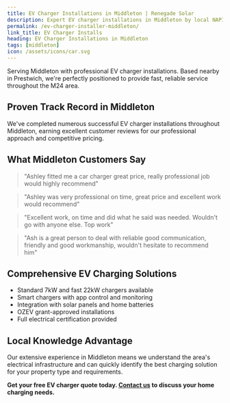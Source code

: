 ```yaml
---
title: EV Charger Installations in Middleton | Renegade Solar
description: Expert EV charger installations in Middleton by local NAPIT-registered electrician. Professional service with excellent customer reviews.
permalink: /ev-charger-installer-middleton/
link_title: EV Charger Installs
heading: EV Charger Installations in Middleton
tags: [middleton]
icon: /assets/icons/car.svg
---
```


Serving Middleton with professional EV charger installations. Based nearby in Prestwich, we're perfectly positioned to provide fast, reliable service throughout the M24 area.

## Proven Track Record in Middleton

We've completed numerous successful EV charger installations throughout Middleton, earning excellent customer reviews for our professional approach and competitive pricing.

## What Middleton Customers Say

> "Ashley fitted me a car charger great price, really professional job would highly recommend"

> "Ashley was very professional on time, great price and excellent work would recommend"

> "Excellent work, on time and did what he said was needed. Wouldn't go with anyone else. Top work"

> "Ash is a great person to deal with reliable good communication, friendly and good workmanship, wouldn't hesitate to recommend him"

## Comprehensive EV Charging Solutions

- Standard 7kW and fast 22kW chargers available
- Smart chargers with app control and monitoring
- Integration with solar panels and home batteries
- OZEV grant-approved installations
- Full electrical certification provided

## Local Knowledge Advantage

Our extensive experience in Middleton means we understand the area's electrical infrastructure and can quickly identify the best charging solution for your property type and requirements.

**Get your free EV charger quote today. [Contact us](/contact/) to discuss your home charging needs.**
